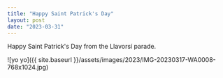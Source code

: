 ```yaml
---
title: "Happy Saint Patrick's Day"
layout: post
date: "2023-03-31"
---
```


Happy Saint Patrick's Day from the Llavorsí parade.

![yo yo]({{ site.baseurl }}/assets/images/2023/IMG-20230317-WA0008-768x1024.jpg)
